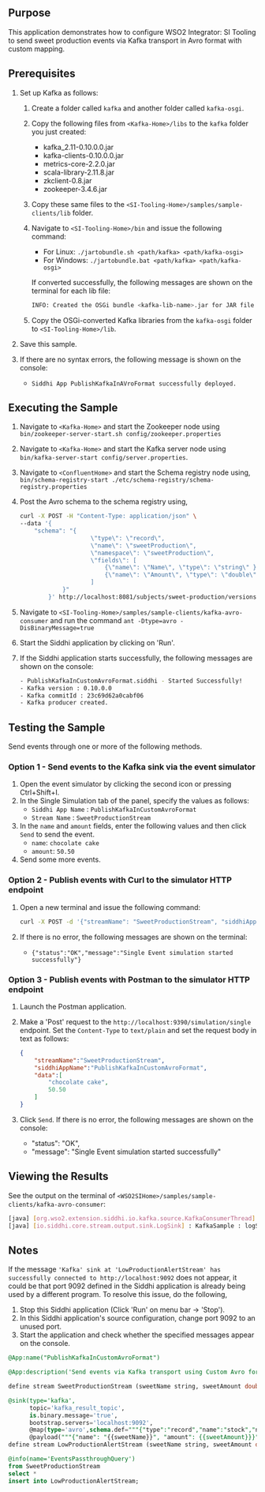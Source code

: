 
## Purpose

This application demonstrates how to configure WSO2 Integrator: SI Tooling to send sweet production events via Kafka transport in Avro format with custom mapping.

## Prerequisites

1. Set up Kafka as follows:
    1. Create a folder called `kafka` and another folder called `kafka-osgi`.
    2. Copy the following files from `<Kafka-Home>/libs` to the `kafka` folder you just created:
        * kafka_2.11-0.10.0.0.jar
        * kafka-clients-0.10.0.0.jar
        * metrics-core-2.2.0.jar
        * scala-library-2.11.8.jar
        * zkclient-0.8.jar
        * zookeeper-3.4.6.jar
    3. Copy these same files to the `<SI-Tooling-Home>/samples/sample-clients/lib` folder.
    4. Navigate to `<SI-Tooling-Home>/bin` and issue the following command:
        * For Linux: `./jartobundle.sh <path/kafka> <path/kafka-osgi>`
        * For Windows: `./jartobundle.bat <path/kafka> <path/kafka-osgi>`

        If converted successfully, the following messages are shown on the terminal for each lib file:

        ```bash
        INFO: Created the OSGi bundle <kafka-lib-name>.jar for JAR file <absolute_path>/kafka/<kafka-lib-name>.jar
        ```

    5. Copy the OSGi-converted Kafka libraries from the `kafka-osgi` folder to `<SI-Tooling-Home>/lib`.

2. Save this sample.
3. If there are no syntax errors, the following message is shown on the console:
    * `Siddhi App PublishKafkaInAVroFormat successfully deployed.`

## Executing the Sample

1. Navigate to `<Kafka-Home>` and start the Zookeeper node using `bin/zookeeper-server-start.sh config/zookeeper.properties`
2. Navigate to `<Kafka-Home>` and start the Kafka server node using `bin/kafka-server-start config/server.properties`.
3. Navigate to `<ConfluentHome>` and start the Schema registry node using, `bin/schema-registry-start ./etc/schema-registry/schema-registry.properties`
4. Post the Avro schema to the schema registry using,

    ```bash
    curl -X POST -H "Content-Type: application/json" \
    --data '{
        "schema": "{
                        \"type\": \"record\",
                        \"name\": \"sweetProduction\", 
                        \"namespace\": \"sweetProduction\", 
                        \"fields\": [
                            {\"name\": \"Name\", \"type\": \"string\" },
                            {\"name\": \"Amount\", \"type\": \"double\"}
                        ]
                }"
            }' http://localhost:8081/subjects/sweet-production/versions
    ```

5. Navigate to `<SI-Tooling-Home>/samples/sample-clients/kafka-avro-consumer` and run the command `ant -Dtype=avro -DisBinaryMessage=true`
6. Start the Siddhi application by clicking on 'Run'.
7. If the Siddhi application starts successfully, the following messages are shown on the console:

    ```bash
    - PublishKafkaInCustomAvroFormat.siddhi - Started Successfully!
    - Kafka version : 0.10.0.0
    - Kafka commitId : 23c69d62a0cabf06
    - Kafka producer created.
    ```

## Testing the Sample

Send events through one or more of the following methods.

### Option 1 - Send events to the Kafka sink via the event simulator

1. Open the event simulator by clicking the second icon or pressing Ctrl+Shift+I.
2. In the Single Simulation tab of the panel, specify the values as follows:
    * `Siddhi App Name`  : `PublishKafkaInCustomAvroFormat`
    * `Stream Name`      : `SweetProductionStream`
3. In the `name` and `amount` fields, enter the following values and then click `Send` to send the event.
    * `name`: `chocolate cake`
    * `amount`: `50.50`
4. Send some more events.

### Option 2 - Publish events with Curl to the simulator HTTP endpoint

1. Open a new terminal and issue the following command:

    ```bash
    curl -X POST -d '{"streamName": "SweetProductionStream", "siddhiAppName": "PublishKafkaInCustomAvroFormat","data": ["chocolate cake", 50.50]}' http://localhost:9390/simulation/single -H 'content-type: text/plain'
    ```

2. If there is no error, the following messages are shown on the terminal:
    *  `{"status":"OK","message":"Single Event simulation started successfully"}`

### Option 3 - Publish events with Postman to the simulator HTTP endpoint

1. Launch the Postman application.
2. Make a 'Post' request to the `http://localhost:9390/simulation/single` endpoint. Set the `Content-Type` to `text/plain` and set the request body in text as follows:

    ```json
    {
        "streamName":"SweetProductionStream",
        "siddhiAppName":"PublishKafkaInCustomAvroFormat",
        "data":[
            "chocolate cake",
            50.50
        ]
    }
    ```

3. Click `Send`. If there is no error, the following messages are shown on the console:
    *  "status": "OK",
    *  "message": "Single Event simulation started successfully"

## Viewing the Results

See the output on the terminal of `<WSO2SIHome>/samples/sample-clients/kafka-avro-consumer`:

```bash
[java] [org.wso2.extension.siddhi.io.kafka.source.KafkaConsumerThread] : Event received in Kafka Event Adaptor with offSet: 0, key: null, topic: kafka_result_topic, partition: 0
[java] [io.siddhi.core.stream.output.sink.LogSink] : KafkaSample : logStream : Event{timestamp=1546973319457, data=[chocolate cake, 50.5], isExpired=false}
```

## Notes

If the message `'Kafka' sink at 'LowProductionAlertStream' has successfully connected to http://localhost:9092` does not appear, it could be that port 9092 defined in the Siddhi application is already being used by a different program. To resolve this issue, do the following,

1. Stop this Siddhi application (Click 'Run' on menu bar -> 'Stop').
2. In this Siddhi application's source configuration, change port 9092 to an unused port.
3. Start the application and check whether the specified messages appear on the console.

```sql
@App:name("PublishKafkaInCustomAvroFormat")

@App:description('Send events via Kafka transport using Custom Avro format')

define stream SweetProductionStream (sweetName string, sweetAmount double);

@sink(type='kafka',
      topic='kafka_result_topic',
      is.binary.message='true',
      bootstrap.servers='localhost:9092',
      @map(type='avro',schema.def="""{"type":"record","name":"stock","namespace":"stock","fields":[{"name":"name","type":"string"},{"name":"amount","type":"double"}]}""",
      @payload("""{"name": "{{sweetName}}", "amount": {{sweetAmount}}}""")))
define stream LowProductionAlertStream (sweetName string, sweetAmount double);

@info(name='EventsPassthroughQuery')
from SweetProductionStream
select *
insert into LowProductionAlertStream;
```
